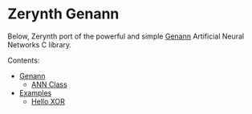 <!-- _lib.zerynth.genann -->
# Zerynth Genann

Below, Zerynth port of the powerful and simple [Genann](https://github.com/codeplea/genann) Artificial Neural Networks C library.

Contents:


* [Genann](/latest/reference/libs/zerynth/genann/docs/genann/)
    * [ANN Class](/latest/reference/libs/zerynth/genann/docs/genann/#ann-class)
* [Examples](/latest/reference/libs/zerynth/genann/docs/examples/)
    * [Hello XOR](/latest/reference/libs/zerynth/genann/docs/examples/#hello-xor)
